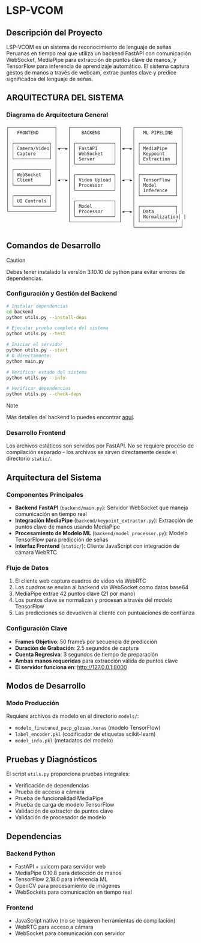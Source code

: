 # LSP-VCOM

## Descripción del Proyecto

LSP-VCOM es un sistema de reconocimiento de lenguaje de señas Peruanas en tiempo real que utiliza un backend FastAPI con comunicación WebSocket, MediaPipe para extracción de puntos clave de manos, y TensorFlow para inferencia de aprendizaje automático. El sistema captura gestos de manos a través de webcam, extrae puntos clave y predice significados del lenguaje de señas.



## ARQUITECTURA DEL SISTEMA

### Diagrama de Arquitectura General

```
┌─────────────────┐    ┌──────────────────┐    ┌─────────────────┐
│   FRONTEND      │    │    BACKEND       │    │   ML PIPELINE   │
│                 │    │                  │    │                 │
│ ┌─────────────┐ │    │ ┌──────────────┐ │    │ ┌─────────────┐ │
│ │ Camera/Video│ │◄──►│ │ FastAPI      │ │◄──►│ │ MediaPipe   │ │
│ │ Capture     │ │    │ │ WebSocket    │ │    │ │ Keypoint    │ │
│ └─────────────┘ │    │ │ Server       │ │    │ │ Extraction  │ │
│                 │    │ └──────────────┘ │    │ └─────────────┘ │
│ ┌─────────────┐ │    │                  │    │                 │
│ │ WebSocket   │ │    │ ┌──────────────┐ │    │ ┌─────────────┐ │
│ │ Client      │ │◄──►│ │ Video Upload │ │◄──►│ │ TensorFlow  │ │
│ └─────────────┘ │    │ │ Processor    │ │    │ │ Model       │ │
│                 │    │ └──────────────┘ │    │ │ Inference   │ │
│ ┌─────────────┐ │    │                  │    │ └─────────────┘ │
│ │ UI Controls │ │    │ ┌──────────────┐ │    │                 │
│ └─────────────┘ │    │ │ Model        │ │    │ ┌─────────────┐ │
└─────────────────┘    │ │ Processor    │ │◄──►│ │ Data        │ │
                       │ └──────────────┘ │    │ │ Normalization│ |
                       └──────────────────┘    │ └─────────────┘ │
                                               └─────────────────┘
```


## Comandos de Desarrollo

> [!CAUTION]
> Debes tener instalado la versión 3.10.10 de python para evitar errores de dependencias.


### Configuración y Gestión del Backend
```bash
# Instalar dependencias
cd backend
python utils.py --install-deps

# Ejecutar prueba completa del sistema
python utils.py --test

# Iniciar el servidor
python utils.py --start
# O directamente:
python main.py

# Verificar estado del sistema
python utils.py --info

# Verificar dependencias
python utils.py --check-deps
```

> [!NOTE]
> Más detalles del backend lo puedes encontrar [aquí](backend/BACKEND.md).

### Desarrollo Frontend
Los archivos estáticos son servidos por FastAPI. No se requiere proceso de compilación separado - los archivos se sirven directamente desde el directorio `static/`.

## Arquitectura del Sistema

### Componentes Principales
- **Backend FastAPI** (`backend/main.py`): Servidor WebSocket que maneja comunicación en tiempo real
- **Integración MediaPipe** (`backend/keypoint_extractor.py`): Extracción de puntos clave de manos usando MediaPipe
- **Procesamiento de Modelo ML** (`backend/model_processor.py`): Modelo TensorFlow para predicción de señas
- **Interfaz Frontend** (`static/`): Cliente JavaScript con integración de cámara WebRTC

### Flujo de Datos
1. El cliente web captura cuadros de video vía WebRTC
2. Los cuadros se envían al backend vía WebSocket como datos base64
3. MediaPipe extrae 42 puntos clave (21 por mano)
4. Los puntos clave se normalizan y procesan a través del modelo TensorFlow
5. Las predicciones se devuelven al cliente con puntuaciones de confianza

### Configuración Clave
- **Frames Objetivo**: 50 frames por secuencia de predicción
- **Duración de Grabación**: 2.5 segundos de captura
- **Cuenta Regresiva**: 3 segundos de tiempo de preparación
- **Ambas manos requeridas** para extracción válida de puntos clave
- **El servidor funciona en**: http://127.0.0.1:8000

## Modos de Desarrollo

### Modo Producción
Requiere archivos de modelo en el directorio `models/`:
- `modelo_finetuned_pucp_glosas.keras` (modelo TensorFlow)
- `label_encoder.pkl` (codificador de etiquetas scikit-learn)
- `model_info.pkl` (metadatos del modelo)

## Pruebas y Diagnósticos

El script `utils.py` proporciona pruebas integrales:
- Verificación de dependencias
- Prueba de acceso a cámara
- Prueba de funcionalidad MediaPipe
- Prueba de carga de modelo TensorFlow
- Validación de extractor de puntos clave
- Validación de procesador de modelo

## Dependencias

### Backend Python
- FastAPI + uvicorn para servidor web
- MediaPipe 0.10.8 para detección de manos
- TensorFlow 2.18.0 para inferencia ML
- OpenCV para procesamiento de imágenes
- WebSockets para comunicación en tiempo real

### Frontend
- JavaScript nativo (no se requieren herramientas de compilación)
- WebRTC para acceso a cámara
- WebSocket para comunicación con servidor
